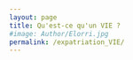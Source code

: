 ```yaml
---
layout: page
title: Qu'est-ce qu'un VIE ?
#image: Author/Elorri.jpg
permalink: /expatriation_VIE/
---
```


